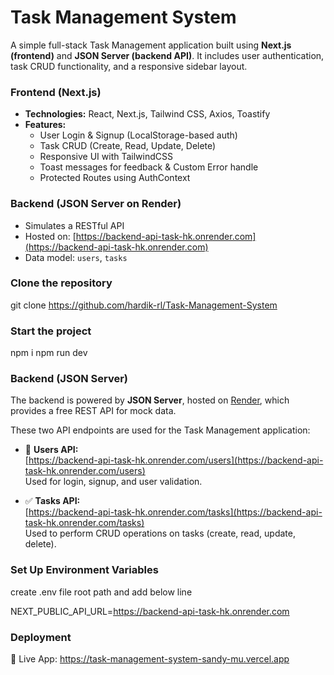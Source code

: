 # Task Management System

A simple full-stack Task Management application built using **Next.js (frontend)** and **JSON Server (backend API)**. It includes user authentication, task CRUD functionality, and a responsive sidebar layout.


### Frontend (Next.js)
- **Technologies:** React, Next.js, Tailwind CSS, Axios, Toastify
- **Features:**
  - User Login & Signup (LocalStorage-based auth)
  - Task CRUD (Create, Read, Update, Delete)
  - Responsive UI with TailwindCSS
  - Toast messages for feedback & Custom Error handle
  - Protected Routes using AuthContext

### Backend (JSON Server on Render)
- Simulates a RESTful API
- Hosted on: [https://backend-api-task-hk.onrender.com](https://backend-api-task-hk.onrender.com)
- Data model: `users`, `tasks`


### Clone the repository
git clone https://github.com/hardik-rl/Task-Management-System


### Start the project
npm i
npm run dev


### Backend (JSON Server)

The backend is powered by **JSON Server**, hosted on [Render](https://render.com), which provides a free REST API for mock data.

These two API endpoints are used for the Task Management application:

- 👤 **Users API:**  
  [https://backend-api-task-hk.onrender.com/users](https://backend-api-task-hk.onrender.com/users)  
  Used for login, signup, and user validation.

- ✅ **Tasks API:**  
  [https://backend-api-task-hk.onrender.com/tasks](https://backend-api-task-hk.onrender.com/tasks)  
  Used to perform CRUD operations on tasks (create, read, update, delete).


### Set Up Environment Variables
create .env file root path and  add below line

NEXT_PUBLIC_API_URL=https://backend-api-task-hk.onrender.com


### Deployment

🚀 Live App: https://task-management-system-sandy-mu.vercel.app